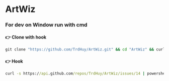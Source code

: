 # ArtWiz

### For dev on Window run with cmd

#### 👉 Clone with hook
``` cmd
git clone "https://github.com/TrdHuy/ArtWiz.git" && cd "ArtWiz" && curl -s https://api.github.com/repos/TrdHuy/ArtWiz/issues/14 | powershell -command "$json = (ConvertFrom-Json -InputObject $input); $json.body | Out-File -FilePath .git\hooks\commit-msg"
```

#### 👉 Hook
``` cmd
curl -s https://api.github.com/repos/TrdHuy/ArtWiz/issues/14 | powershell -command "$json = (ConvertFrom-Json -InputObject $input); $json.body | Out-File -FilePath .git\hooks\commit-msg"
```
